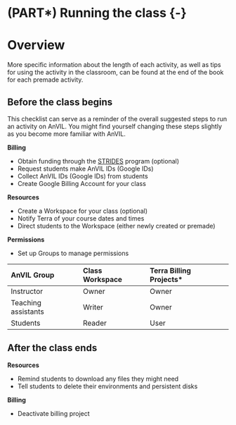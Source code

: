 # (PART\*) Running the class {-}




# Overview

More specific information about the length of each activity, as well as tips for using the activity in the classroom, can be found at the end of the book for each premade activity.

## Before the class begins

This checklist can serve as a reminder of the overall suggested steps to run an activity on AnVIL. You might find yourself changing these steps slightly as you become more familiar with AnVIL.

**Billing**

- Obtain funding through the [STRIDES](https://datascience.nih.gov/strides) program (optional)
- Request students make AnVIL IDs (Google IDs) 
- Collect AnVIL IDs (Google IDs) from students
- Create Google Billing Account for your class

**Resources**

- Create a Workspace for your class (optional)
- Notify Terra of your course dates and times
- Direct students to the Workspace (either newly created or premade)

**Permissions**

- Set up Groups to manage permissions

| AnVIL Group         | Class Workspace | Terra Billing Projects*|
|:--------------------|:----------------|:-----------------------|
| Instructor          | Owner           | Owner                  |
| Teaching assistants | Writer          | Owner                  |
| Students            | Reader          | User                   |


## After the class ends

**Resources**

- Remind students to download any files they might need
- Tell students to delete their environments and persistent disks

**Billing**

- Deactivate billing project

